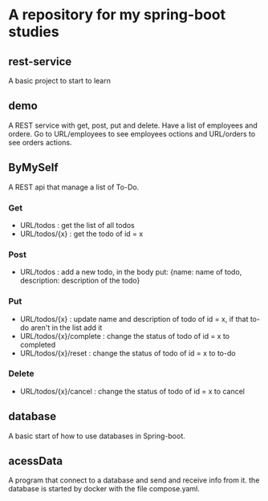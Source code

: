 # A repository for my spring-boot studies

## rest-service 
A basic project to start to learn

## demo 
A REST service with get, post, put and delete.
Have a list of employees and ordere.
Go to URL/employees to see employees octions and URL/orders to see orders actions.

## ByMySelf
A REST api that manage a list of To-Do. 
### Get
- URL/todos : get the list of all todos
- URL/todos/{x} : get the todo of id = x
### Post 
- URL/todos : add a new todo, in the body put: {name: name of todo, description: description of the todo} 
### Put 
- URL/todos/{x} : update name and description of todo of id = x, if that to-do aren't in the list add it
- URL/todos/{x}/complete : change the status of todo of id = x to completed
- URL/todos/{x}/reset : change the status of todo of id = x to to-do
### Delete
- URL/todos/{x}/cancel : change the status of todo of id = x to cancel 

## database
A basic start of how to use databases in Spring-boot.

## acessData 
A program that connect to a database and send and receive info from it. the database is started by docker with the file compose.yaml.
